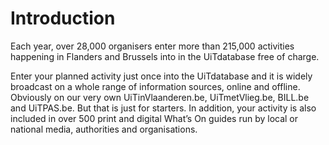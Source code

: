 # Introduction

Each year, over 28,000 organisers enter more than 215,000 activities happening in Flanders and Brussels into in the UiTdatabase free of charge.

Enter your planned activity just once into the UiTdatabase and it is widely broadcast on a whole range of information sources, online and offline. Obviously on our very own UiTinVlaanderen.be, UiTmetVlieg.be, BILL.be and UiTPAS.be. But that is just for starters. In addition, your activity is also included in over 500 print and digital What’s On guides run by local or national media, authorities and organisations.

